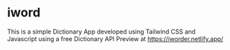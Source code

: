 # iword
This is a simple Dictionary App developed using Tailwind CSS and Javascript using a free Dictionary API
Preview at https://iworder.netlify.app/
